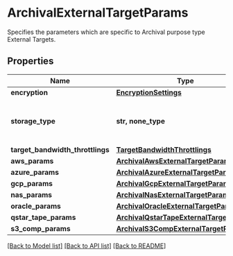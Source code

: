 # ArchivalExternalTargetParams

Specifies the parameters which are specific to Archival purpose type External Targets.

## Properties
Name | Type | Description | Notes
------------ | ------------- | ------------- | -------------
**encryption** | [**EncryptionSettings**](EncryptionSettings.md) |  | 
**storage_type** | **str, none_type** | Specifies the Storage type of the External Target. | 
**target_bandwidth_throttlings** | [**TargetBandwidthThrottlings**](TargetBandwidthThrottlings.md) |  | [optional] 
**aws_params** | [**ArchivalAwsExternalTargetParams**](ArchivalAwsExternalTargetParams.md) |  | [optional] 
**azure_params** | [**ArchivalAzureExternalTargetParams**](ArchivalAzureExternalTargetParams.md) |  | [optional] 
**gcp_params** | [**ArchivalGcpExternalTargetParams**](ArchivalGcpExternalTargetParams.md) |  | [optional] 
**nas_params** | [**ArchivalNasExternalTargetParams**](ArchivalNasExternalTargetParams.md) |  | [optional] 
**oracle_params** | [**ArchivalOracleExternalTargetParams**](ArchivalOracleExternalTargetParams.md) |  | [optional] 
**qstar_tape_params** | [**ArchivalQstarTapeExternalTargetParams**](ArchivalQstarTapeExternalTargetParams.md) |  | [optional] 
**s3_comp_params** | [**ArchivalS3CompExternalTargetParams**](ArchivalS3CompExternalTargetParams.md) |  | [optional] 

[[Back to Model list]](../README.md#documentation-for-models) [[Back to API list]](../README.md#documentation-for-api-endpoints) [[Back to README]](../README.md)


